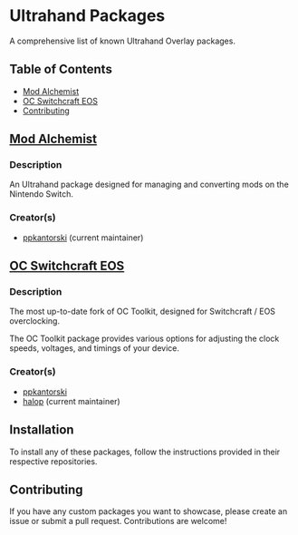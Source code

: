 # Ultrahand Packages
A comprehensive list of known Ultrahand Overlay packages.

## Table of Contents
- [Mod Alchemist](#mod-alchemist)
- [OC Switchcraft EOS](#oc-switchcraft-eos)
- [Contributing](#contributing)

## [Mod Alchemist](https://github.com/ppkantorski/Mod-Alchemist)
### Description
An Ultrahand package designed for managing and converting mods on the Nintendo Switch.

### Creator(s)
- [ppkantorski](https://github.com/ppkantorski) (current maintainer)

## [OC Switchcraft EOS](https://github.com/halop/OC_Toolkit)
### Description
The most up-to-date fork of OC Toolkit, designed for Switchcraft / EOS overclocking.

The OC Toolkit package provides various options for adjusting the clock speeds, voltages, and timings of your device.

### Creator(s)
- [ppkantorski](https://github.com/ppkantorski)
- [halop](https://github.com/halop) (current maintainer)

## Installation
To install any of these packages, follow the instructions provided in their respective repositories.

## Contributing
If you have any custom packages you want to showcase, please create an issue or submit a pull request. Contributions are welcome!
